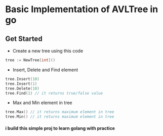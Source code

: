 # Basic Implementation of AVLTree in go 

## Get Started 

- Create a new tree using this code

``` go
tree := NewTree[int]()
```

- Insert, Delete and Find element 

``` go
tree.Insert(10)
tree.Insert(1)
tree.Delete(10)
tree.Find(1) // it returns true/false value
```

- Max and Min element in tree

```go 
tree.Max() // it returns maximum element in tree
tree.Min() // it returns maximum element in tree
```

#### i build this simple proj to learn golang with practice 